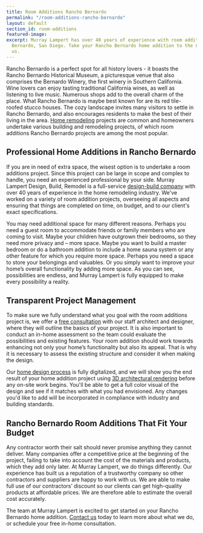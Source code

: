 ```yaml
---
title: Room Additions Rancho Bernardo
permalink: "/room-additions-rancho-bernardo"
layout: default
section_id: room-additions
featured-image: 
excerpt: Murray Lampert has over 40 years of experience with room additions in Rancho
  Bernardo, San Diego. Take your Rancho Bernardo home addition to the next level with
  us.
---
```


Rancho Bernardo is a perfect spot for all history lovers - it boasts the Rancho Bernardo Historical Museum, a picturesque venue that also comprises the Bernardo Winery, the first winery in Southern California. Wine lovers can enjoy tasting traditional California wines, as well as listening to live music. Numerous shops add to the overall charm of the place. What Rancho Bernardo is maybe best known for are its red tile-roofed stucco houses. The cozy landscape invites many visitors to settle in Rancho Bernardo, and also encourages residents to make the best of their living in the area. [Home remodeling](/san-diego-home-remodel-services) projects are common and homeowners undertake various building and remodeling projects, of which room additions Rancho Bernardo projects are among the most popular.

## Professional Home Additions in Rancho Bernardo

If you are in need of extra space, the wisest option is to undertake a room additions project. Since this project can be large in scope and complex to handle, you need an experienced professional by your side. Murray Lampert Design, Build, Remodel is a full-service [design-build company](/san-diego-design-build-contractors) with over 40 years of experience in the home remodeling industry. We've worked on a variety of room addition projects, overseeing all aspects and ensuring that things are completed on time, on budget, and to our client's exact specifications.

You may need additional space for many different reasons. Perhaps you need a guest room to accommodate friends or family members who are coming to visit. Maybe your children have outgrown their bedrooms, so they need more privacy and – more space. Maybe you want to build a master bedroom or do a bathroom addition to include a home sauna system or any other feature for which you require more space. Perhaps you need a space to store your belongings and valuables. Or you simply want to improve your home’s overall functionality by adding more space. As you can see, possibilities are endless, and Murray Lampert is fully equipped to make every possibility a reality.

## Transparent Project Management

To make sure we fully understand what you goal with the room additions project is, we offer a [free consultation](/contact) with our staff architect and designer, where they will outline the basics of your project. It is also important to conduct an in-home assessment so the team could evaluate the possibilities and existing features. Your room addition should work towards enhancing not only your home’s functionality but also its appeal. That is why it is necessary to assess the existing structure and consider it when making the design.

Our [home design process](/san-diego-home-design-services) is fully digitalized, and we will show you the end result of your home addition project using [3D architectural rendering](/3d-architectural-rendering-services) before any on-site work begins. You'll be able to get a full color visual of the design and see if it matches with what you had envisioned. Any changes you'd like to add will be incorporated in compliance with industry and building standards.

## Rancho Bernardo Room Additions That Fit Your Budget

Any contractor worth their salt should never promise anything they cannot deliver. Many companies offer a competitive price at the beginning of the project, failing to take into account the cost of the materials and products, which they add only later. At Murray Lampert, we do things differently. Our experience has built us a reputation of a trustworthy company so other contractors and suppliers are happy to work with us. We are able to make full use of our contractors’ discount so our clients can get high-quality products at affordable prices. We are therefore able to estimate the overall cost accurately.

The team at Murray Lampert is excited to get started on your Rancho Bernardo home addition. [Contact us](/contact) today to learn more about what we do, or schedule your free in-home consultation.
